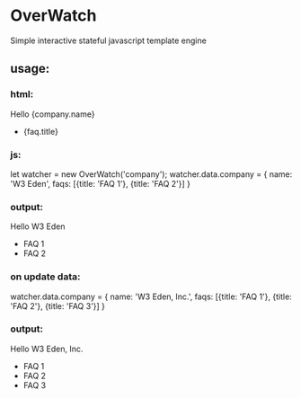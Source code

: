 # OverWatch
Simple interactive stateful javascript template engine


## usage:

### html:
<div id="company">
Hello {company.name}
  <ul>
    <loop :for="company.faqs" :each="faq">
    <li>{faq.title}</li>
  </loop>
  </ul>
</div>

### js:

let watcher = new OverWatch('company'); 
watcher.data.company = { name: 'W3 Eden', faqs: [{title: 'FAQ 1'}, {title: 'FAQ 2'}] } 

### output:

Hello W3 Eden
* FAQ 1
* FAQ 2


### on update data:
watcher.data.company = { name: 'W3 Eden, Inc.', faqs: [{title: 'FAQ 1'}, {title: 'FAQ 2'}, {title: 'FAQ 3'}] } 

### output:

Hello W3 Eden, Inc.

* FAQ 1
* FAQ 2
* FAQ 3
